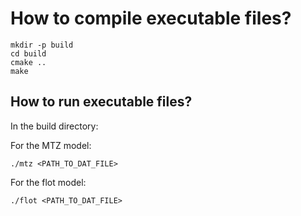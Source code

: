 # How to compile executable files?

```shell
mkdir -p build
cd build
cmake ..
make
```

## How to run executable files?

In the build directory:

For the MTZ model:

```shell
./mtz <PATH_TO_DAT_FILE>
```

For the flot model:

```shell
./flot <PATH_TO_DAT_FILE>
```
